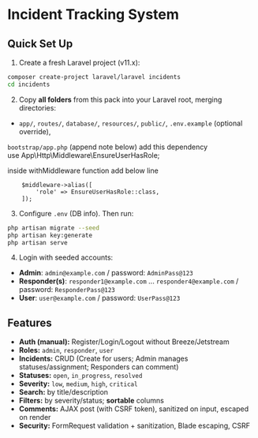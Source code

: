 # Incident Tracking System


## Quick Set Up

1) Create a fresh Laravel project (v11.x):
```bash
composer create-project laravel/laravel incidents
cd incidents
```

2) Copy **all folders** from this pack into your Laravel root, merging directories:
- `app/`, `routes/`, `database/`, `resources/`, `public/`, `.env.example` (optional override),

`bootstrap/app.php` (append note below)
add this dependency  
use App\Http\Middleware\EnsureUserHasRole;

inside withMiddleware function add below line

 
		$middleware->alias([
            'role' => EnsureUserHasRole::class,
        ]);
     

3) Configure `.env` (DB info). Then run:
```bash
php artisan migrate --seed
php artisan key:generate
php artisan serve
```

4) Login with seeded accounts:
- **Admin**: `admin@example.com` / password: `AdminPass@123`
- **Responder(s)**: `responder1@example.com` ... `responder4@example.com` / password: `ResponderPass@123`
- **User**: `user@example.com` / password: `UserPass@123`

## Features

- **Auth (manual):** Register/Login/Logout without Breeze/Jetstream
- **Roles:** `admin`, `responder`, `user`
- **Incidents:** CRUD (Create for users; Admin manages statuses/assignment; Responders can comment)
- **Statuses:** `open`, `in_progress`, `resolved`
- **Severity:** `low`, `medium`, `high`, `critical`
- **Search:** by title/description
- **Filters:** by severity/status; **sortable** columns
- **Comments:** AJAX post (with CSRF token), sanitized on input, escaped on render
- **Security:** FormRequest validation + sanitization, Blade escaping, CSRF

